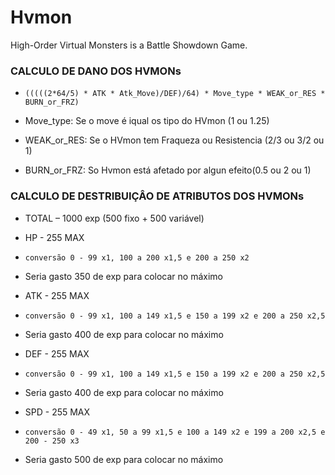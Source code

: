 # Hvmon
High-Order Virtual Monsters is a Battle Showdown Game.


###  CALCULO DE DANO DOS HVMONs

* ```(((((2*64/5) * ATK * Atk_Move)/DEF)/64) * Move_type * WEAK_or_RES * BURN_or_FRZ)```
                                                      
*    Move_type: Se o move é iqual os tipo do HVmon (1 ou 1.25) 
*    WEAK_or_RES: Se o HVmon tem Fraqueza ou Resistencia (2/3 ou 3/2 ou 1)
*    BURN_or_FRZ: So Hvmon está afetado por algun efeito(0.5 ou 2 ou 1)

### CALCULO DE DESTRIBUIÇÂO DE ATRIBUTOS DOS HVMONs

* TOTAL – 1000 exp (500 fixo  + 500 variável)

* HP - 255 MAX 
*    ```conversão 0 - 99 x1, 100 a 200 x1,5 e 200 a 250 x2```
*    Seria gasto 350 de exp para colocar no máximo
* ATK - 255 MAX 
*    ```conversão 0 - 99 x1, 100 a 149 x1,5 e 150 a 199 x2 e 200 a 250 x2,5```
*    Seria gasto 400 de exp para colocar no máximo
* DEF - 255 MAX 
*    ```conversão 0 - 99 x1, 100 a 149 x1,5 e 150 a 199 x2 e 200 a 250 x2,5```
*    Seria gasto 400 de exp para colocar no máximo
* SPD - 255 MAX 
*    ```conversão 0 - 49 x1, 50 a 99 x1,5 e 100 a 149 x2 e 199 a 200 x2,5 e 200 - 250 x3 ```
*    Seria gasto 500 de exp para colocar no máximo